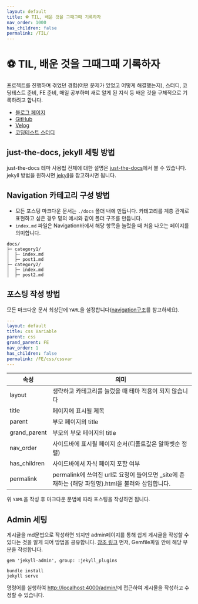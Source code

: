 ```yaml
---
layout: default
title: ⚽️ TIL, 배운 것을 그때그때 기록하자
nav_order: 1000
has_children: false
permalink: /TIL/
---
```


# ⚽️ TIL, 배운 것을 그때그때 기록하자

프로젝트를 진행하며 겪었던 경험(어떤 문제가 있었고 어떻게 해결했는지), 스터디, 코딩테스트 준비, FE 준비, 매일 공부하며 새로 알게 된 지식 등 배운 것을 구체적으로 기록하려고 합니다.

- [블로그 페이지]()
- [GitHub](https://github.com/kingyong9169)
- [Velog](https://velog.io/@kingyong9169)
- [코딩테스트 스터디](https://github.com/thdwlsgus0/algo_spot)

## just-the-docs, jekyll 세팅 방법

just-the-docs 테마 사용법 전체에 대한 설명은 [just-the-docs](https://pmarsceill.github.io/just-the-docs/)에서 볼 수 있습니다. jekyll 방법을 원하시면 [jekyll](https://jekyllrb.com/docs/)을 참고하시면 됩니다.

## Navigation 카테고리 구성 방법

- 모든 포스팅 마크다운 문서는 `./docs` 폴더 내에 만듭니다. 카테고리를 계층 관계로 표현하고 싶은 경우 밑의 예시와 같이 폴더 구조를 만듭니다.
- `index.md` 파일은 Navigation바에서 해당 항목을 눌렀을 때 처음 나오는 페이지를 의미합니다.

```
docs/
├─ category1/
│  ├─ index.md
│  ├─ post1.md
├─ category2/
│  ├─ index.md
│  ├─ post2.md
```

## 포스팅 작성 방법

모든 마크다운 문서 최상단에 `YAML`을 설정합니다([navigation구조](https://pmarsceill.github.io/just-the-docs/docs/navigation-structure/)를 참고하세요).

```YAML
---
layout: default
title: css Variable
parent: css
grand_parent: FE
nav_order: 1
has_children: false
permalink: /FE/css/cssvar
---
```

| 속성          | 의미                                            |
| ------------ | ---------------------------------------------- |
| layout       | 생략하고 카테고리를 눌렀을 때 테마 적용이 되지 않습니다     |
| title        | 페이지에 표시될 제목                               |
| parent       | 부모 페이지의 title                               |
| grand_parent | 부모의 부모 페이지의 title                          |
| nav_order    | 사이드바에 표시될 페이지 순서(디폴트값은 알파벳순 정렬)     |
| has_children | 사이드바에서 자식 페이지 포함 여부                     |
| permalink    | permalink에 쓰여진 url로 요청이 들어오면 _site에 존재하는 {해당 파일명}.html을 불러와 삽입합니다.     |

위 `YAML`을 작성 후 마크다운 문법에 따라 포스팅을 작성하면 됩니다.

## Admin 세팅
게시글을 md문법으로 작성하면 되지만 admin페이지를 통해 쉽게 게시글을 작성할 수 있다는 것을 알게 되어 방법을 공유합니다. [참조 링크](https://honbabzone.com/jekyll/start-gitHubBlog/#step-6-admin-%EC%84%B8%ED%8C%85) 먼저, Gemfile파일 안에 해당 부분을 작성합니다.

`gem 'jekyll-admin', group: :jekyll_plugins`

```
bundle install
jekyll serve
```
명령어를 실행하여 <http://localhost:4000/admin/>에 접근하여 게시물을 작성하고 수정할 수 있습니다.
